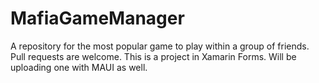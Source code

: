 # MafiaGameManager
A repository for the most popular game to play within a group of friends. Pull requests are welcome.
This is a project in Xamarin Forms. Will be uploading one with MAUI as well.

